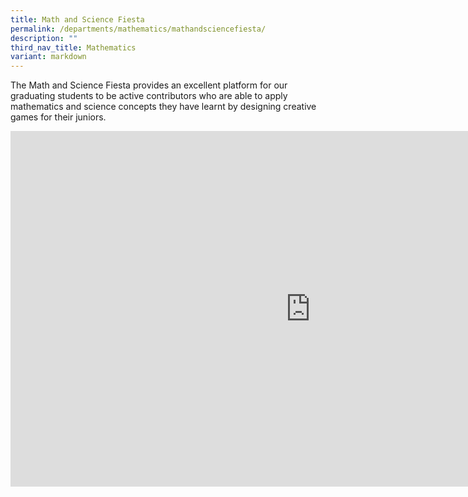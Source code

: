 ```yaml
---
title: Math and Science Fiesta
permalink: /departments/mathematics/mathandsciencefiesta/
description: ""
third_nav_title: Mathematics
variant: markdown
---
```

The Math and Science Fiesta provides an excellent platform for our graduating students to be active contributors who are able to apply mathematics and science concepts they have learnt by designing creative games for their juniors.

<iframe allowfullscreen="true" height="569" width="960" frameborder="0" src="https://docs.google.com/presentation/d/e/2PACX-1vSd_UUAJ87stfdGuvcozRAL8BhL5a1OI2hTCJsZNfDV4uDV_JlPIewZkEufbJIoD1_TZrAio2VQ9N9q/embed?start=false&amp;loop=false&amp;delayms=10000"></iframe>